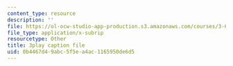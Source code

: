 ```yaml
---
content_type: resource
description: ''
file: https://ol-ocw-studio-app-production.s3.amazonaws.com/courses/3-60-symmetry-structure-and-tensor-properties-of-materials-fall-2005/0b4467d49abc5f5ea4ac1165950de6d5_eDCS197EzU8.vtt
file_type: application/x-subrip
resourcetype: Other
title: 3play caption file
uid: 0b4467d4-9abc-5f5e-a4ac-1165950de6d5
---
```

